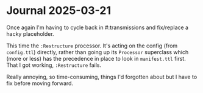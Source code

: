 # Journal 2025-03-21

Once again I'm having to cycle back in #:transmissions and fix/replace a hacky placeholder.

This time the `:Restructure` processor. It's acting on the config (from `config.ttl`) directly, rather than going up its `Processor` superclass which (more or less) has the precedence in place to look in `manifest.ttl` first. That I got working, `:Restructure` fails.

Really annoying, so time-consuming, things I'd forgotten about but I have to fix before moving forward.  
